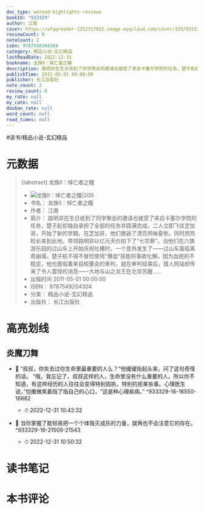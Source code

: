 ```yaml
---
doc_type: weread-highlights-reviews
bookId: "933329"
author: 江南
cover: https://wfqqreader-1252317822.image.myqcloud.com/cover/329/933329/t7_933329.jpg
reviewCount: 0
noteCount: 2
isbn: 9787549204304
category: 精品小说-玄幻精品
lastReadDate: 2022-12-31
bookname: 龙族Ⅱ：悼亡者之瞳
description: 路明非在生日收到了同学聚会的邀请也接受了来自卡塞尔学院的任务，楚子航却独自承担了全部的任务并圆满完成。二人立即飞往芝加哥，开始了新的学期。在芝加哥，他们邂逅了漂亮师妹夏弥。同时昂热校长来到此地，带领路明非以亿元天价拍下了“七宗罪”。当他们在六旗游乐园的过山车上开始庆祝吐槽时，一个意外发生了——过山车面临离奇崩塌，楚子航不得不冒险使用“爆血”技能将事故化解。因为血统的不稳定，他也面临着来自校董会的审判，就在审判结束后，猎人网站却传来了令人震惊的消息——大地与山之龙王在北京苏醒……
publishTime: 2011-05-01 00:00:00
publisher: 长江出版社
note_count: 2
review_count: 0
my_rate: null
my_cate: null
douban_rate: null
word_count: null
read_times: null
---
```


#读书/精品小说-玄幻精品

# 元数据
> [!abstract] 龙族Ⅱ：悼亡者之瞳
> - ![ 龙族Ⅱ：悼亡者之瞳|200](https://wfqqreader-1252317822.image.myqcloud.com/cover/329/933329/t7_933329.jpg)
> - 书名： 龙族Ⅱ：悼亡者之瞳
> - 作者： 江南
> - 简介： 路明非在生日收到了同学聚会的邀请也接受了来自卡塞尔学院的任务，楚子航却独自承担了全部的任务并圆满完成。二人立即飞往芝加哥，开始了新的学期。在芝加哥，他们邂逅了漂亮师妹夏弥。同时昂热校长来到此地，带领路明非以亿元天价拍下了“七宗罪”。当他们在六旗游乐园的过山车上开始庆祝吐槽时，一个意外发生了——过山车面临离奇崩塌，楚子航不得不冒险使用“爆血”技能将事故化解。因为血统的不稳定，他也面临着来自校董会的审判，就在审判结束后，猎人网站却传来了令人震惊的消息——大地与山之龙王在北京苏醒……
> - 出版时间 2011-05-01 00:00:00
> - ISBN： 9787549204304
> - 分类： 精品小说-玄幻精品
> - 出版社： 长江出版社

# 高亮划线

## 炎魔刀舞


- 📌 “叔叔，你失去过你生命里最重要的人么？”他缓缓抬起头来，问了这句奇怪的话。   “哦，我忘记了，叔叔这样的人，生命里没有什么重要的人。所以你不知道，有这样经历的人往往会变得特别固执，特别抗拒某些事。心理医生说，”恺撒微笑着指了指自己的心口，“这是种心理疾病。” ^933329-16-16550-16682
    - ⏱ 2022-12-31 10:42:32 

- 📌 当你掌握了能轻易把一个个体毁灭成灰的力量，就再也不会注意它的存在。 ^933329-16-21509-21543
    - ⏱ 2022-12-31 10:50:32 
# 读书笔记

# 本书评论

